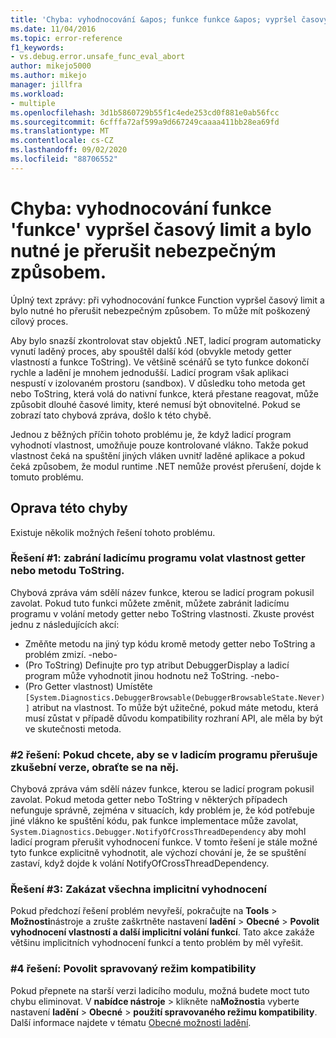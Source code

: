 ```yaml
---
title: 'Chyba: vyhodnocování &apos; funkce funkce &apos; vypršel časový limit a je nutné ji přerušit nebezpečným způsobem | Microsoft Docs'
ms.date: 11/04/2016
ms.topic: error-reference
f1_keywords:
- vs.debug.error.unsafe_func_eval_abort
author: mikejo5000
ms.author: mikejo
manager: jillfra
ms.workload:
- multiple
ms.openlocfilehash: 3d1b5860729b55f1c4ede253cd0f881e0ab56fcc
ms.sourcegitcommit: 6cfffa72af599a9d667249caaaa411bb28ea69fd
ms.translationtype: MT
ms.contentlocale: cs-CZ
ms.lasthandoff: 09/02/2020
ms.locfileid: "88706552"
---
```

# <a name="error-evaluating-the-function-39function39-timed-out-and-needed-to-be-aborted-in-an-unsafe-way"></a>Chyba: vyhodnocování funkce &#39;funkce&#39; vypršel časový limit a bylo nutné je přerušit nebezpečným způsobem.

Úplný text zprávy: při vyhodnocování funkce Function vypršel časový limit a bylo nutné ho přerušit nebezpečným způsobem. To může mít poškozený cílový proces.

Aby bylo snazší zkontrolovat stav objektů .NET, ladicí program automaticky vynutí laděný proces, aby spouštěl další kód (obvykle metody getter vlastností a funkce ToString). Ve většině scénářů se tyto funkce dokončí rychle a ladění je mnohem jednodušší. Ladicí program však aplikaci nespustí v izolovaném prostoru (sandbox). V důsledku toho metoda get nebo ToString, která volá do nativní funkce, která přestane reagovat, může způsobit dlouhé časové limity, které nemusí být obnovitelné. Pokud se zobrazí tato chybová zpráva, došlo k této chybě.

Jednou z běžných příčin tohoto problému je, že když ladicí program vyhodnotí vlastnost, umožňuje pouze kontrolované vlákno. Takže pokud vlastnost čeká na spuštění jiných vláken uvnitř laděné aplikace a pokud čeká způsobem, že modul runtime .NET nemůže provést přerušení, dojde k tomuto problému.

## <a name="to-correct-this-error"></a>Oprava této chyby

Existuje několik možných řešení tohoto problému.

### <a name="solution-1-prevent-the-debugger-from-calling-the-getter-property-or-tostring-method"></a>Řešení #1: zabrání ladicímu programu volat vlastnost getter nebo metodu ToString.

Chybová zpráva vám sdělí název funkce, kterou se ladicí program pokusil zavolat. Pokud tuto funkci můžete změnit, můžete zabránit ladicímu programu v volání metody getter nebo ToString vlastnosti. Zkuste provést jednu z následujících akcí:

* Změňte metodu na jiný typ kódu kromě metody getter nebo ToString a problém zmizí.
    -nebo-
* (Pro ToString) Definujte pro typ atribut DebuggerDisplay a ladicí program může vyhodnotit jinou hodnotu než ToString.
    -nebo-
* (Pro Getter vlastnost) Umístěte `[System.Diagnostics.DebuggerBrowsable(DebuggerBrowsableState.Never)]` atribut na vlastnost. To může být užitečné, pokud máte metodu, která musí zůstat v případě důvodu kompatibility rozhraní API, ale měla by být ve skutečnosti metoda.

### <a name="solution-2-have-the-target-code-ask-the-debugger-to-abort-the-evaluation"></a>#2 řešení: Pokud chcete, aby se v ladicím programu přerušuje zkušební verze, obraťte se na něj.

Chybová zpráva vám sdělí název funkce, kterou se ladicí program pokusil zavolat. Pokud metoda getter nebo ToString v některých případech nefunguje správně, zejména v situacích, kdy problém je, že kód potřebuje jiné vlákno ke spuštění kódu, pak funkce implementace může zavolat, `System.Diagnostics.Debugger.NotifyOfCrossThreadDependency` aby mohl ladicí program přerušit vyhodnocení funkce. V tomto řešení je stále možné tyto funkce explicitně vyhodnotit, ale výchozí chování je, že se spuštění zastaví, když dojde k volání NotifyOfCrossThreadDependency.

### <a name="solution-3-disable-all-implicit-evaluation"></a>Řešení #3: Zakázat všechna implicitní vyhodnocení

Pokud předchozí řešení problém nevyřeší, pokračujte na **Tools**  >  **Možnosti**nástroje a zrušte zaškrtněte nastavení **ladění**  >  **Obecné**  >  **Povolit vyhodnocení vlastností a další implicitní volání funkcí**. Tato akce zakáže většinu implicitních vyhodnocení funkcí a tento problém by měl vyřešit.

### <a name="solution-4-enable-managed-compatibility-mode"></a>#4 řešení: Povolit spravovaný režim kompatibility

Pokud přepnete na starší verzi ladicího modulu, možná budete moct tuto chybu eliminovat. V **nabídce nástroje**  >  klikněte na**Možnosti**a vyberte nastavení **ladění**  >  **Obecné**  >  **použití spravovaného režimu kompatibility**. Další informace najdete v tématu [Obecné možnosti ladění](../debugger/general-debugging-options-dialog-box.md).
